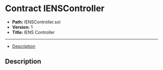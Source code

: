 # Contract IENSController

* **Path:** IENSController.sol
* **Version:** 1
* **Title:** IENS Controller

---

- [Description](#description)

## Description
